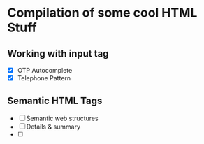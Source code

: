 # Compilation of some cool HTML Stuff

## Working with input tag

- [x] OTP Autocomplete
- [x] Telephone Pattern

## Semantic HTML Tags

- [ ] Semantic web structures
- [ ] Details & summary
- [ ]
